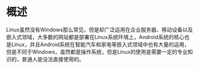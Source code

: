 # 概述

Linux虽然没有Windows那么常见，但是却广泛运用在企业服务器、移动设备以及嵌入式领域，大多数的网站都是部署在Linux系统环境上，Android系统的核心也是Linux，并且Android系统在智能汽车和家电等嵌入式领域中也有大量的运用，但是不同于Windows，虽然都是操作系统，但是Linux的使用是需要一定的专业知识的，普通人是没法直接使用的。

